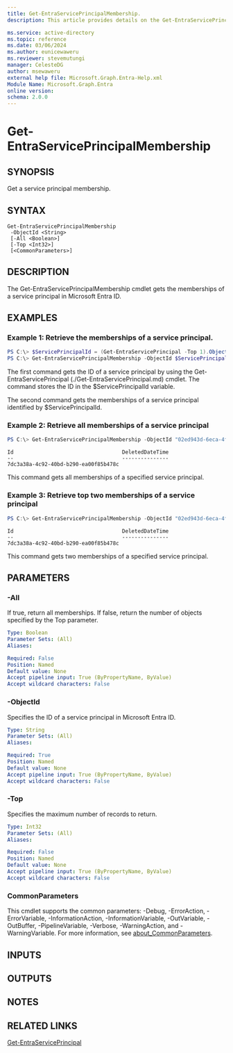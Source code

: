 ```yaml
---
title: Get-EntraServicePrincipalMembership.
description: This article provides details on the Get-EntraServicePrincipalMembership command.

ms.service: active-directory
ms.topic: reference
ms.date: 03/06/2024
ms.author: eunicewaweru
ms.reviewer: stevemutungi
manager: CelesteDG
author: msewaweru
external help file: Microsoft.Graph.Entra-Help.xml
Module Name: Microsoft.Graph.Entra
online version:
schema: 2.0.0
---
```


# Get-EntraServicePrincipalMembership

## SYNOPSIS
Get a service principal membership.

## SYNTAX

```
Get-EntraServicePrincipalMembership 
 -ObjectId <String>
 [-All <Boolean>] 
 [-Top <Int32>]
 [<CommonParameters>]
```

## DESCRIPTION
The Get-EntraServicePrincipalMembership cmdlet gets the memberships of a service principal in Microsoft Entra ID.

## EXAMPLES

### Example 1: Retrieve the memberships of a service principal.

```powershell
PS C:\> $ServicePrincipalId = (Get-EntraServicePrincipal -Top 1).ObjectId
PS C:\> Get-EntraServicePrincipalMembership -ObjectId $ServicePrincipalId
```

The first command gets the ID of a service principal by using the Get-EntraServicePrincipal (./Get-EntraServicePrincipal.md) cmdlet. 
The command stores the ID in the $ServicePrincipalId variable.

The second command gets the memberships of a service principal identified by $ServicePrincipalId.

### Example 2: Retrieve all memberships of a service principal

```powershell
PS C:\> Get-EntraServicePrincipalMembership -ObjectId "02ed943d-6eca-4f99-83d6-e6fbf9dc63ae" -All $true
```
```output
Id                                   DeletedDateTime
--                                   ---------------
7dc3a38a-4c92-40bd-b290-ea00f85b478c

```
This command gets all memberships of a specified service principal.

### Example 3: Retrieve top two memberships of a service principal
```powershell
PS C:\> Get-EntraServicePrincipalMembership -ObjectId "02ed943d-6eca-4f99-83d6-e6fbf9dc63ae" -Top 2
```
```output
Id                                   DeletedDateTime
--                                   ---------------
7dc3a38a-4c92-40bd-b290-ea00f85b478c

```

This command gets two memberships of a specified service principal.

## PARAMETERS

### -All
If true, return all memberships.
If false, return the number of objects specified by the Top parameter.

```yaml
Type: Boolean
Parameter Sets: (All)
Aliases:

Required: False
Position: Named
Default value: None
Accept pipeline input: True (ByPropertyName, ByValue)
Accept wildcard characters: False
```

### -ObjectId
Specifies the ID of a service principal in Microsoft Entra ID.

```yaml
Type: String
Parameter Sets: (All)
Aliases:

Required: True
Position: Named
Default value: None
Accept pipeline input: True (ByPropertyName, ByValue)
Accept wildcard characters: False
```

### -Top
Specifies the maximum number of records to return.

```yaml
Type: Int32
Parameter Sets: (All)
Aliases:

Required: False
Position: Named
Default value: None
Accept pipeline input: True (ByPropertyName, ByValue)
Accept wildcard characters: False
```

### CommonParameters
This cmdlet supports the common parameters: -Debug, -ErrorAction, -ErrorVariable, -InformationAction, -InformationVariable, -OutVariable, -OutBuffer, -PipelineVariable, -Verbose, -WarningAction, and -WarningVariable. For more information, see [about_CommonParameters](http://go.microsoft.com/fwlink/?LinkID=113216).

## INPUTS

## OUTPUTS

## NOTES

## RELATED LINKS

[Get-EntraServicePrincipal](Get-EntraServicePrincipal.md)

